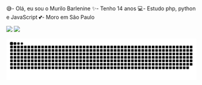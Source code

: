 😅- Olá, eu sou o Murilo Barlenine
✨- Tenho 14 anos
💻- Estudo php, python e JavaScript
💕- Moro em São Paulo


<div> 
  <a href="https://www.youtube.com/channel/UCR_pw1ExVNZf8yJvnRU0x9A" target="_blank"><img src="https://img.shields.io/badge/YouTube-FF0000?style=for-the-badge&logo=youtube&logoColor=white" target="_blank"></a>
  <a href="https://instagram.com/Hersekxz" target="_blank"><img src="https://img.shields.io/badge/-Instagram-%23E4405F?style=for-the-badge&logo=instagram&logoColor=white" target="_blank"></a>
 
  ![Snake animation](https://raw.githubusercontent.com/Platane/snk/output/github-contribution-grid-snake.svg)
 
</div>
